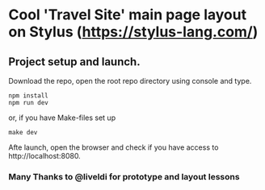 # Cool 'Travel Site' main page layout on Stylus (https://stylus-lang.com/)

## Project setup and launch.

Download the repo, open the root repo directory using console and type.

```
npm install
npm run dev
```

or, if you have Make-files set up
```
make dev
```

Afte launch, open the browser and check if you have access to http://localhost:8080.

### Many Thanks to @liveldi for prototype and layout lessons

